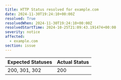 ```yaml
---
title: HTTP Status resolved for example.com
date: 2024-11-30T19:24:10+00:00Z
resolved: True
resolvedWhen: 2024-11-30T19:24:10+00:00Z
resolvedStartTime: 2024-10-25T21:09:43.191474+00:00
severity: notice
affected:
  - example.com
section: issue
---
```


| Expected Statuses | Actual Status  |
|-------------------|----------------|
| 200, 301, 302 | 200 |
